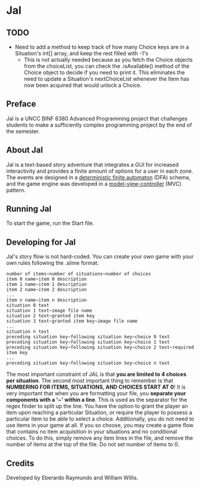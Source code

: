 # Jal

## TODO
- Need to add a method to keep track of how many Choice keys are in a Situation's int[] array, and keep the rest filled with -1's
    - This is not actually needed because as you fetch the Choice objects from the choiceList, you can check the .isAvailable()
      method of the Choice object to decide if you need to print it. This eliminates the need to update a Situation's nextChoiceList
      whenever the Item has now been acquired that would unlock a Choice.

## Preface
Jal is a UNCC BINF 6380 Advanced Programming project that challenges students to make a sufficiently complex programming project by the end of the semester. 

## About Jal
Jal is a text-based story adventure that integrates a GUI for increased interactivity and provides a finite amount of options for a user in each zone. The events are designed in a [deterministic finite automaton](https://en.wikipedia.org/wiki/Deterministic_finite_automaton) (DFA) schema, and the game engine was developed in a [model-view-controller](https://en.wikipedia.org/wiki/Model%E2%80%93view%E2%80%93controller) (MVC) pattern.

## Running Jal
To start the game, run the Start file.

## Developing for Jal
Jal's story flow is not hard-coded. You can create your own game with your own rules following the .slime format:

```
number of items~number of situations~number of choices
item 0 name~item 0 description
item 1 name~item 1 description
item 2 name~item 2 description
...
item n name~item n description
situation 0 text
situation 1 text~image file name
situation 2 text~granted item key
situation 3 text~granted item key~image file name
...
situation n text
preceding situation key~following situation key~choice 0 text
preceding situation key~following situation key~choice 1 text
preceding situation key~following situation key~choice 2 text~required item key
...
preceding situation key~following situation key~choice n text
```
The most important constraint of JAL is that **you are limited to 4 choices per situation**.
The second most important thing to remember is that **NUMBERING FOR ITEMS, SITUATIONS, AND CHOICES START AT 0**!
It is very important that when you are formatting your file, you **separate your components with a '~' within a line**. This is used as the separator for the regex finder to split up the line.
You have the option to grant the player an item upon reaching a particular Situation, or require the player to possess a particular item to be able to select a choice. Additionally, you do not need to use items in your game at all. If you so choose, you may create a game flow that contains no item acquisition in your situations and no conditional choices. To do this, simply remove any item lines in the file, and remove the number of items at the top of the file. Do not set number of items to 0.

## Credits
Developed by Eberardo Raymundo and William Willis.